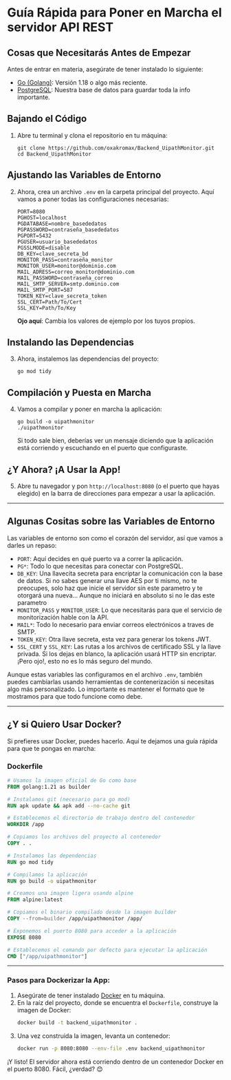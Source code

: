 # Guía Rápida para Poner en Marcha el servidor API REST

## Cosas que Necesitarás Antes de Empezar
Antes de entrar en materia, asegúrate de tener instalado lo siguiente:
- [Go (Golang)](https://golang.org/dl/): Versión 1.18 o algo más reciente.
- [PostgreSQL](https://www.postgresql.org/download/): Nuestra base de datos para guardar toda la info importante.

## Bajando el Código
1. Abre tu terminal y clona el repositorio en tu máquina:
   ```
   git clone https://github.com/oxakromax/Backend_UipathMonitor.git
   cd Backend_UipathMonitor
   ```

## Ajustando las Variables de Entorno
2. Ahora, crea un archivo `.env` en la carpeta principal del proyecto. Aquí vamos a poner todas las configuraciones necesarias:
   ```
   PORT=8080
   PGHOST=localhost
   PGDATABASE=nombre_basededatos
   PGPASSWORD=contraseña_basededatos
   PGPORT=5432
   PGUSER=usuario_basededatos
   PGSSLMODE=disable
   DB_KEY=clave_secreta_bd
   MONITOR_PASS=contraseña_monitor
   MONITOR_USER=monitor@dominio.com
   MAIL_ADRESS=correo_monitor@dominio.com
   MAIL_PASSWORD=contraseña_correo
   MAIL_SMTP_SERVER=smtp.dominio.com
   MAIL_SMTP_PORT=587
   TOKEN_KEY=clave_secreta_token
   SSL_CERT=Path/To/Cert
   SSL_KEY=Path/To/Key
   ```

   **Ojo aquí**: Cambia los valores de ejemplo por los tuyos propios.

## Instalando las Dependencias
3. Ahora, instalemos las dependencias del proyecto:
   ```
   go mod tidy
   ```

## Compilación y Puesta en Marcha
4. Vamos a compilar y poner en marcha la aplicación:
   ```
   go build -o uipathmonitor
   ./uipathmonitor
   ```

   Si todo sale bien, deberías ver un mensaje diciendo que la aplicación está corriendo y escuchando en el puerto que configuraste.

## ¿Y Ahora? ¡A Usar la App!
5. Abre tu navegador y pon `http://localhost:8080` (o el puerto que hayas elegido) en la barra de direcciones para empezar a usar la aplicación.

---

## Algunas Cositas sobre las Variables de Entorno

Las variables de entorno son como el corazón del servidor, así que vamos a darles un repaso:

- `PORT`: Aquí decides en qué puerto va a correr la aplicación.
- `PG*`: Todo lo que necesitas para conectar con PostgreSQL.
- `DB_KEY`: Una llavecita secreta para encriptar la comunicación con la base de datos. Si no sabes generar una llave AES por ti mismo, no te preocupes, solo haz que inicie el servidor sin este parametro y te otorgará una nueva... Aunque no iniciará en absoluto si no le das este parametro
- `MONITOR_PASS` y `MONITOR_USER`: Lo que necesitarás para que el servicio de monitorización hable con la API.
- `MAIL*`: Todo lo necesario para enviar correos electrónicos a traves de SMTP.
- `TOKEN_KEY`: Otra llave secreta, esta vez para generar los tokens JWT.
- `SSL_CERT` y `SSL_KEY`: Las rutas a los archivos de certificado SSL y la llave privada. Si los dejas en blanco, la aplicación usará HTTP sin encriptar. ¡Pero ojo!, esto no es lo más seguro del mundo.

Aunque estas variables las configuramos en el archivo `.env`, también puedes cambiarlas usando herramientas de contenerización si necesitas algo más personalizado. Lo importante es mantener el formato que te mostramos para que todo funcione como debe.

---


## ¿Y si Quiero Usar Docker?

Si prefieres usar Docker, puedes hacerlo. Aquí te dejamos una guía rápida para que te pongas en marcha:

### Dockerfile

```Dockerfile
# Usamos la imagen oficial de Go como base
FROM golang:1.21 as builder

# Instalamos git (necesario para go mod)
RUN apk update && apk add --no-cache git

# Establecemos el directorio de trabajo dentro del contenedor
WORKDIR /app

# Copiamos los archivos del proyecto al contenedor
COPY . .

# Instalamos las dependencias
RUN go mod tidy

# Compilamos la aplicación
RUN go build -o uipathmonitor

# Creamos una imagen ligera usando alpine
FROM alpine:latest

# Copiamos el binario compilado desde la imagen builder
COPY --from=builder /app/uipathmonitor /app/

# Exponemos el puerto 8080 para acceder a la aplicación
EXPOSE 8080

# Establecemos el comando por defecto para ejecutar la aplicación
CMD ["/app/uipathmonitor"]
```

---

### Pasos para Dockerizar la App:

1. Asegúrate de tener instalado [Docker](https://www.docker.com/products/docker-desktop) en tu máquina.
2. En la raíz del proyecto, donde se encuentra el `Dockerfile`, construye la imagen de Docker:
   ```bash
   docker build -t backend_uipathmonitor .
   ```
3. Una vez construida la imagen, levanta un contenedor:
   ```bash
   docker run -p 8080:8080 --env-file .env backend_uipathmonitor
   ```

¡Y listo! El servidor ahora está corriendo dentro de un contenedor Docker en el puerto 8080. Fácil, ¿verdad? 😊


